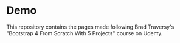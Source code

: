 # Demo
This repository contains the pages made following Brad Traversy's "Bootstrap 4 From Scratch With 5 Projects" course on Udemy.
